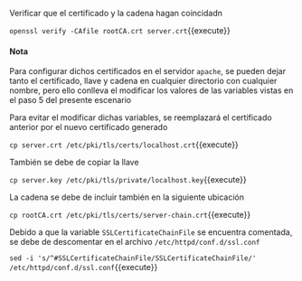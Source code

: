 Verificar que el certificado y la cadena hagan coincidadn

`openssl verify -CAfile rootCA.crt server.crt`{{execute}}

#### Nota
Para configurar dichos certificados en el servidor `apache`, se pueden dejar tanto el certificado, llave y cadena en cualquier directorio con cualquier nombre, pero ello conlleva el modificar los valores de las variables vistas en el paso 5 del presente escenario

Para evitar el modificar dichas variables, se reemplazará el certificado anterior por el nuevo certificado generado

`cp server.crt /etc/pki/tls/certs/localhost.crt`{{execute}}


También se debe de copiar la llave

`cp server.key /etc/pki/tls/private/localhost.key`{{execute}}

La cadena se debe de incluir también en la siguiente ubicación

`cp rootCA.crt /etc/pki/tls/certs/server-chain.crt`{{execute}}

Debido a que la variable `SSLCertificateChainFile` se encuentra comentada, se debe de descomentar en el archivo `/etc/httpd/conf.d/ssl.conf`

`sed -i 's/^#SSLCertificateChainFile/SSLCertificateChainFile/' /etc/httpd/conf.d/ssl.conf`{{execute}}
